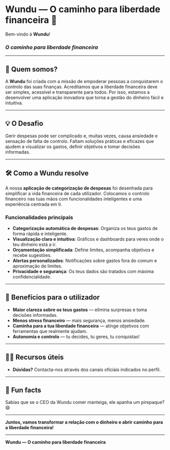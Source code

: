 # Wundu — O caminho para liberdade financeira 🚀

Bem-vindo à **Wundu**!  
### *O caminho para liberdade financeira*

---

## 👋 Quem somos?

A **Wundu** foi criada com a missão de empoderar pessoas a conquistarem o controlo das suas finanças. Acreditamos que a liberdade financeira deve ser simples, acessível e transparente para todos. Por isso, estamos a desenvolver uma aplicação inovadora que torna a gestão do dinheiro fácil e intuitiva.

---

## 💡 O Desafio

Gerir despesas pode ser complicado e, muitas vezes, causa ansiedade e sensação de falta de controlo. Faltam soluções práticas e eficazes que ajudem a visualizar os gastos, definir objetivos e tomar decisões informadas.

---

## 🛠️ Como a Wundu resolve

A nossa **aplicação de categorização de despesas** foi desenhada para simplificar a vida financeira de cada utilizador. Colocamos o controlo financeiro nas tuas mãos com funcionalidades inteligentes e uma experiência centrada em ti.

### Funcionalidades principais

- **Categorização automática de despesas**: Organiza os teus gastos de forma rápida e inteligente.
- **Visualização clara e intuitiva**: Gráficos e dashboards para veres onde o teu dinheiro está a ir.
- **Orçamentação simplificada**: Define limites, acompanha objetivos e recebe sugestões.
- **Alertas personalizados**: Notificações sobre gastos fora do comum e aproximação de limites.
- **Privacidade e segurança**: Os teus dados são tratados com máxima confidencialidade.

---

## 🌟 Benefícios para o utilizador

- **Maior clareza sobre os teus gastos** — elimina surpresas e toma decisões informadas.
- **Menos stress financeiro** — mais segurança, menos ansiedade.
- **Caminha para a tua liberdade financeira** — atinge objetivos com ferramentas que realmente ajudam.
- **Autonomia e controlo** — tu decides, tu geres, tu conquistas!

---

## 👩‍💻 Recursos úteis

- **Dúvidas?** Contacta-nos através dos canais oficiais indicados no perfil.

---

## 🍿 Fun facts

Sabias que se o CEO da Wundu comer manteiga, ele apanha um pirepaque? 😄

---

**Juntos, vamos transformar a relação com o dinheiro e abrir caminho para a liberdade financeira!**

---

**Wundu — O caminho para liberdade financeira**
